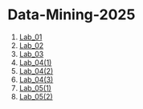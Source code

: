 # Data-Mining-2025

1. [Lab_01](https://github.com/Jangala-Megha-Harsha/Data-Mining-2025/blob/main/DM_Lab_01.ipynb)
2. [Lab_02](https://github.com/Jangala-Megha-Harsha/Data-Mining-2025/blob/main/DM_Lab_02.ipynb)
3. [Lab_03](https://github.com/Jangala-Megha-Harsha/Data-Mining-2025/blob/main/DM_Lab_03.ipynb)
4. [Lab_04(1)](https://github.com/Jangala-Megha-Harsha/Data-Mining-2025/blob/main/DM_Lab_04(1).ipynb)
5. [Lab_04(2)](https://github.com/Jangala-Megha-Harsha/Data-Mining-2025/blob/main/DM_Lab_04(2).ipynb)
6. [Lab_04(3)](https://github.com/Jangala-Megha-Harsha/Data-Mining-2025/blob/main/DM_Lab_04(3).ipynb)
7. [Lab_05(1)](https://github.com/Jangala-Megha-Harsha/Data-Mining-2025/blob/main/DM_Lab_05.ipynb)
8. [Lab_05(2)](https://github.com/Jangala-Megha-Harsha/Data-Mining-2025/blob/main/DM_Lab_05(2)_ADM_Assignment_1.ipynb)

